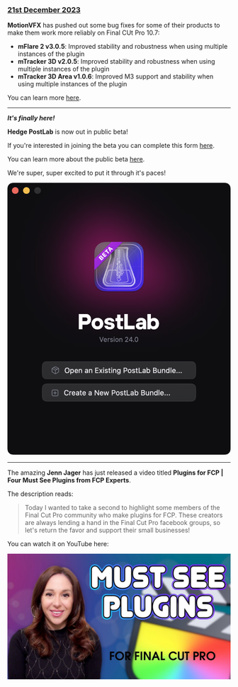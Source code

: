 ### [21st December 2023](/news/20231221)

**MotionVFX** has pushed out some bug fixes for some of their products to make them work more reliably on Final CUt Pro 10.7:

- **mFlare 2 v3.0.5**: Improved stability and robustness when using multiple instances of the plugin
- **mTracker 3D v2.0.5**: Improved stability and robustness when using multiple instances of the plugin
- **mTracker 3D Area v1.0.6**: Improved M3 support and stability when using multiple instances of the plugin

You can learn more [here](https://motionvfx.com).

---

_**It's finally here!**_

**Hedge PostLab** is now out in public beta!

If you're interested in joining the beta you can complete this form [here](https://requestforms.typeform.com/to/YmNSK5bJ?typeform-source=lnkd.in).

You can learn more about the public beta [here](https://docs.hedge.video/postlab/postlab-beta).

We're super, super excited to put it through it's paces!

![](/static/postlab-beta.png)

---

The amazing **Jenn Jager** has just released a video titled **Plugins for FCP | Four Must See Plugins from FCP Experts**.

The description reads:

> Today I wanted to take a second to highlight some members of the Final Cut Pro community who make plugins for FCP.
> These creators are always lending a hand in the Final Cut Pro facebook groups, so let's return the favor and support their small businesses!

You can watch it on YouTube here:

[![](/static/jenn-plugins.jpeg)](https://www.youtube.com/watch?v=9kfNp8CmhEU)